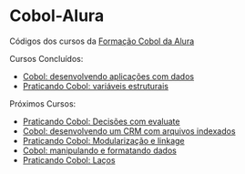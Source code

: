 # Cobol-Alura
Códigos dos cursos da [Formação Cobol da Alura](https://unibb.alura.com.br/formacao-cobol)

Cursos Concluídos:
- [Cobol: desenvolvendo aplicações com dados](https://unibb.alura.com.br/course/cobol-desenvolvendo-aplicacoes)
- [Praticando Cobol: variáveis estruturais](https://unibb.alura.com.br/course/praticando-cobol-variaveis-estruturais)

Próximos Cursos:
- [Praticando Cobol: Decisões com evaluate](https://unibb.alura.com.br/course/praticando-cobol-decisoes-evaluate)
- [Cobol: desenvolvendo um CRM com arquivos indexados](https://unibb.alura.com.br/course/cobol-desenvolvendo-crm-arquivos-indexados)
- [Praticando Cobol: Modularização e linkage](https://unibb.alura.com.br/course/praticando-cobol-modularizacao-linkage)
- [Cobol: manipulando e formatando dados](https://unibb.alura.com.br/course/cobol-manipulando-formatando-dados)
- [Praticando Cobol: Laços](https://unibb.alura.com.br/course/praticando-cobol-lacos)
